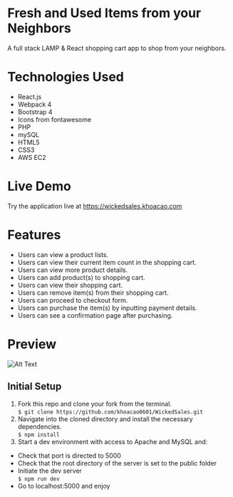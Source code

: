 # Fresh and Used Items from your Neighbors
A full stack LAMP & React shopping cart app to shop from your neighbors. 

# Technologies Used
- React.js
- Webpack 4
- Bootstrap 4
- Icons from fontawesome
- PHP
- mySQL
- HTML5
- CSS3
- AWS EC2

# Live Demo
Try the application live at https://wickedsales.khoacao.com

# Features
- Users can view a product lists.
- Users can view their current item count in the shopping cart.
- Users can view more product details.
- Users can add product(s) to shopping cart.
- Users can view their shopping cart.
- Users can remove item(s) from their shopping cart.
- Users can proceed to checkout form.
- Users can purchase the item(s) by inputting payment details.
- Users can see a confirmation page after purchasing.

# Preview
![Alt Text](https://github.com/khoacao0601/WickedSales/blob/master/wicked-sales.gif)

## Initial Setup
1. Fork this repo and clone your fork from the terminal. <br/>
`$ git clone https://github.com/khoacao0601/WickedSales.git`
2. Navigate into the cloned directory and install the necessary dependencies.<br/>
`$ npm install`
3. Start a dev environment with access to Apache and MySQL and: <br/>
- Check that port is directed to 5000
- Check that the root directory of the server is set to the public folder
- Initiate the dev server <br/>
`$ npm run dev`
- Go to localhost:5000 and enjoy 
